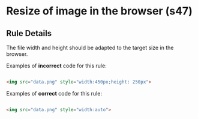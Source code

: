 # Resize of image in the browser (s47)


## Rule Details

The file width and height should be adapted to the target size in the browser.

Examples of **incorrect** code for this rule:

```html

<img src="data.png" style="width:450px;height: 250px">

```

Examples of **correct** code for this rule:

```html

<img src="data.png" style="width:auto">

```